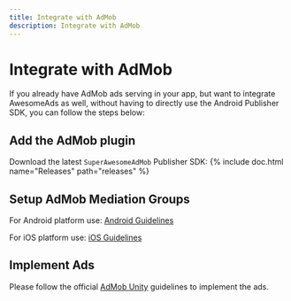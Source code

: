 ```yaml
---
title: Integrate with AdMob
description: Integrate with AdMob
---
```


# Integrate with AdMob

If you already have AdMob ads serving in your app, but want to integrate AwesomeAds as well, without having to directly use the Android Publisher SDK, you can follow the steps below:

## Add the AdMob plugin

Download the latest `SuperAwesomeAdMob` Publisher SDK: {% include doc.html name="Releases" path="releases" %}

## Setup AdMob Mediation Groups

For Android platform use: [Android Guidelines](https://superawesomeltd.github.io/sa-mobile-sdk-android/docs/admob-integration#setup-admob-mediation-groups)

For iOS platform use: [iOS Guidelines](https://superawesomeltd.github.io/sa-mobile-sdk-ios/docs/admob-integration#setup-admob-mediation-groups)


## Implement Ads

Please follow the official [AdMob Unity](https://developers.google.com/admob/unity/quick-start) guidelines to implement the ads. 